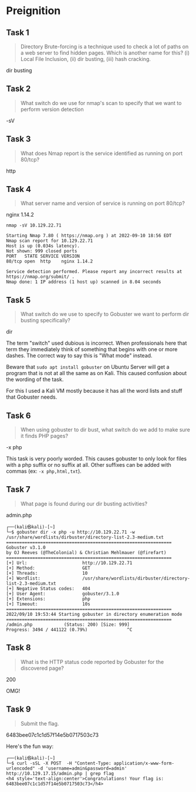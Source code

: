 # Preignition

## Task 1

> Directory Brute-forcing is a technique used to check a lot of paths on a web server to find hidden pages. Which is another name for this? (i) Local File Inclusion, (ii) dir busting, (iii) hash cracking.

dir busting

## Task 2

> What switch do we use for nmap's scan to specify that we want to perform version detection

-sV

## Task 3

> What does Nmap report is the service identified as running on port 80/tcp?

http

## Task 4

> What server name and version of service is running on port 80/tcp?

nginx 1.14.2

```
nmap -sV 10.129.22.71
```

```out
Starting Nmap 7.80 ( https://nmap.org ) at 2022-09-10 18:56 EDT
Nmap scan report for 10.129.22.71
Host is up (0.034s latency).
Not shown: 999 closed ports
PORT   STATE SERVICE VERSION
80/tcp open  http    nginx 1.14.2

Service detection performed. Please report any incorrect results at https://nmap.org/submit/ .
Nmap done: 1 IP address (1 host up) scanned in 8.04 seconds
```

## Task 5

> What switch do we use to specify to Gobuster we want to perform dir busting specifically?

dir

The term "switch" used dubious is incorrect. When professionals here that
term they immediately think of something that begins with one or more
dashes. The correct way to say this is "What mode" instead.

Beware that `sudo apt install gobuster` on Ubuntu Server will get a
program that is not at all the same as on Kali. This caused confusion
about the wording of the task.

For this I used a Kali VM mostly because it has all the word lists and
stuff that Gobuster needs.

## Task 6

> When using gobuster to dir bust, what switch do we add to make sure it finds PHP pages?

-x php

This task is very poorly worded. This causes gobuster to only look for
files with a php suffix or no suffix at all. Other suffixes can be added
with commas (ex: `-x php,html,txt`).

## Task 7

> What page is found during our dir busting activities?

admin.php

```
┌──(kali㉿kali)-[~]
└─$ gobuster dir -x php -u http://10.129.22.71 -w /usr/share/wordlists/dirbuster/directory-list-2.3-medium.txt
===============================================================
Gobuster v3.1.0
by OJ Reeves (@TheColonial) & Christian Mehlmauer (@firefart)
===============================================================
[+] Url:                     http://10.129.22.71
[+] Method:                  GET
[+] Threads:                 10
[+] Wordlist:                /usr/share/wordlists/dirbuster/directory-list-2.3-medium.txt
[+] Negative Status codes:   404
[+] User Agent:              gobuster/3.1.0
[+] Extensions:              php
[+] Timeout:                 10s
===============================================================
2022/09/10 19:53:44 Starting gobuster in directory enumeration mode
===============================================================
/admin.php            (Status: 200) [Size: 999]
Progress: 3494 / 441122 (0.79%)               ^C
```

## Task 8

> What is the HTTP status code reported by Gobuster for the discovered page?

200

OMG!

## Task 9

> Submit the flag.

6483bee07c1c1d57f14e5b0717503c73

Here's the fun way:

```
┌──(kali㉿kali)-[~]
└─$ curl -sSL -X POST  -H "Content-Type: application/x-www-form-urlencoded" -d 'username=admin&password=admin' http://10.129.17.15/admin.php | grep flag
<h4 style='text-align:center'>Congratulations! Your flag is: 6483bee07c1c1d57f14e5b0717503c73</h4>
```

